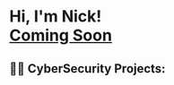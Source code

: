 <h1>Hi, I'm Nick! <br/><a href="[https://github.com/joshmadakor1](https://www.linkedin.com/in/nicholas-heinchon-a103aa329/)">Coming Soon </a>
<h2>👨‍💻 CyberSecurity Projects:</h2>

